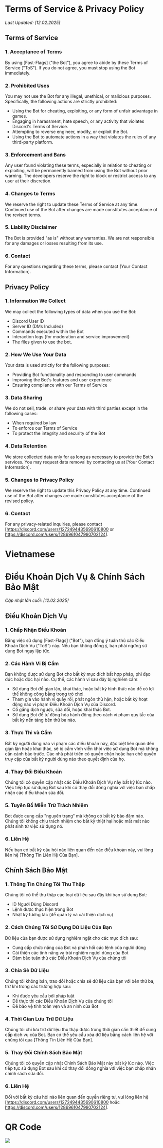 # Terms of Service & Privacy Policy

_Last Updated: [12.02.2025]_

## Terms of Service

### 1. Acceptance of Terms
By using [Fast-Flags] ("the Bot"), you agree to abide by these Terms of Service ("ToS"). If you do not agree, you must stop using the Bot immediately.

### 2. Prohibited Uses
You may not use the Bot for any illegal, unethical, or malicious purposes. Specifically, the following actions are strictly prohibited:

- Using the Bot for cheating, exploiting, or any form of unfair advantage in games.
- Engaging in harassment, hate speech, or any activity that violates Discord's Terms of Service.
- Attempting to reverse engineer, modify, or exploit the Bot.
- Using the Bot to automate actions in a way that violates the rules of any third-party platform.

### 3. Enforcement and Bans
Any user found violating these terms, especially in relation to cheating or exploiting, will be permanently banned from using the Bot without prior warning. The developers reserve the right to block or restrict access to any user at their discretion.

### 4. Changes to Terms
We reserve the right to update these Terms of Service at any time. Continued use of the Bot after changes are made constitutes acceptance of the revised terms.

### 5. Liability Disclaimer
The Bot is provided "as is" without any warranties. We are not responsible for any damages or losses resulting from its use.

### 6. Contact
For any questions regarding these terms, please contact [Your Contact Information].

## Privacy Policy

### 1. Information We Collect
We may collect the following types of data when you use the Bot:
- Discord User ID
- Server ID (DMs Included)
- Commands executed within the Bot
- Interaction logs (for moderation and service improvement)
- The files given to use the bot.

### 2. How We Use Your Data
Your data is used strictly for the following purposes:
- Providing Bot functionality and responding to user commands
- Improving the Bot's features and user experience
- Ensuring compliance with our Terms of Service

### 3. Data Sharing
We do not sell, trade, or share your data with third parties except in the following cases:
- When required by law
- To enforce our Terms of Service
- To protect the integrity and security of the Bot

### 4. Data Retention
We store collected data only for as long as necessary to provide the Bot's services. You may request data removal by contacting us at [Your Contact Information].

### 5. Changes to Privacy Policy
We reserve the right to update this Privacy Policy at any time. Continued use of the Bot after changes are made constitutes acceptance of the revised policy.

### 6. Contact
For any privacy-related inquiries, please contact [<https://discord.com/users/1272494435690610800> or <https://discord.com/users/1286961047990702124>].

# Vietnamese

# Điều Khoản Dịch Vụ & Chính Sách Bảo Mật

_Cập nhật lần cuối: [12.02.2025]_

## Điều Khoản Dịch Vụ

### 1. Chấp Nhận Điều Khoản
Bằng việc sử dụng [Fast-Flags] ("Bot"), bạn đồng ý tuân thủ các Điều Khoản Dịch Vụ ("ToS") này. Nếu bạn không đồng ý, bạn phải ngừng sử dụng Bot ngay lập tức.

### 2. Các Hành Vi Bị Cấm
Bạn không được sử dụng Bot cho bất kỳ mục đích bất hợp pháp, phi đạo đức hoặc độc hại nào. Cụ thể, các hành vi sau đây bị nghiêm cấm:

- Sử dụng Bot để gian lận, khai thác, hoặc bất kỳ hình thức nào để có lợi thế không công bằng trong trò chơi.
- Tham gia vào hành vi quấy rối, phát ngôn thù hận, hoặc bất kỳ hoạt động nào vi phạm Điều Khoản Dịch Vụ của Discord.
- Cố gắng dịch ngược, sửa đổi, hoặc khai thác Bot.
- Sử dụng Bot để tự động hóa hành động theo cách vi phạm quy tắc của bất kỳ nền tảng bên thứ ba nào.

### 3. Thực Thi và Cấm
Bất kỳ người dùng nào vi phạm các điều khoản này, đặc biệt liên quan đến gian lận hoặc khai thác, sẽ bị cấm vĩnh viễn khỏi việc sử dụng Bot mà không cần cảnh báo trước. Các nhà phát triển có quyền chặn hoặc hạn chế quyền truy cập của bất kỳ người dùng nào theo quyết định của họ.

### 4. Thay Đổi Điều Khoản
Chúng tôi có quyền cập nhật các Điều Khoản Dịch Vụ này bất kỳ lúc nào. Việc tiếp tục sử dụng Bot sau khi có thay đổi đồng nghĩa với việc bạn chấp nhận các điều khoản sửa đổi.

### 5. Tuyên Bố Miễn Trừ Trách Nhiệm
Bot được cung cấp "nguyên trạng" mà không có bất kỳ bảo đảm nào. Chúng tôi không chịu trách nhiệm cho bất kỳ thiệt hại hoặc mất mát nào phát sinh từ việc sử dụng nó.

### 6. Liên Hệ
Nếu bạn có bất kỳ câu hỏi nào liên quan đến các điều khoản này, vui lòng liên hệ [Thông Tin Liên Hệ Của Bạn].

## Chính Sách Bảo Mật

### 1. Thông Tin Chúng Tôi Thu Thập
Chúng tôi có thể thu thập các loại dữ liệu sau đây khi bạn sử dụng Bot:
- ID Người Dùng Discord
- Lệnh được thực hiện trong Bot
- Nhật ký tương tác (để quản lý và cải thiện dịch vụ)

### 2. Cách Chúng Tôi Sử Dụng Dữ Liệu Của Bạn
Dữ liệu của bạn được sử dụng nghiêm ngặt cho các mục đích sau:
- Cung cấp chức năng của Bot và phản hồi các lệnh của người dùng
- Cải thiện các tính năng và trải nghiệm người dùng của Bot
- Đảm bảo tuân thủ các Điều Khoản Dịch Vụ của chúng tôi

### 3. Chia Sẻ Dữ Liệu
Chúng tôi không bán, trao đổi hoặc chia sẻ dữ liệu của bạn với bên thứ ba, trừ khi trong các trường hợp sau:
- Khi được yêu cầu bởi pháp luật
- Để thực thi các Điều Khoản Dịch Vụ của chúng tôi
- Để bảo vệ tính toàn vẹn và an ninh của Bot

### 4. Thời Gian Lưu Trữ Dữ Liệu
Chúng tôi chỉ lưu trữ dữ liệu thu thập được trong thời gian cần thiết để cung cấp dịch vụ của Bot. Bạn có thể yêu cầu xóa dữ liệu bằng cách liên hệ với chúng tôi qua [Thông Tin Liên Hệ Của Bạn].

### 5. Thay Đổi Chính Sách Bảo Mật
Chúng tôi có quyền cập nhật Chính Sách Bảo Mật này bất kỳ lúc nào. Việc tiếp tục sử dụng Bot sau khi có thay đổi đồng nghĩa với việc bạn chấp nhận chính sách sửa đổi.

### 6. Liên Hệ
Đối với bất kỳ câu hỏi nào liên quan đến quyền riêng tư, vui lòng liên hệ [<https://discord.com/users/1272494435690610800> hoặc <https://discord.com/users/1286961047990702124>].

# QR Code

![ ](https://i.imgur.com/y69MGoq.png)



